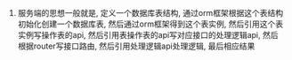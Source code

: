 1. 服务端的思想一般就是, 定义一个数据库表结构, 通过orm框架根据这个表结构初始化创建一个数据库表, 然后通过orm框架得到这个表实例, 然后引用这个表实例写操作表的api, 然后引用表操作表的api写对应接口的处理逻辑api, 然后根据router写接口路由, 然后引用处理逻辑api处理逻辑, 最后相应结果